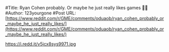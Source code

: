#Title: Ryan Cohen probably. Or maybe he just really likes games 🤷‍♂️
#Author: 123yourgone
#Post URL: [https://www.reddit.com/r/GME/comments/oduaob/ryan_cohen_probably_or_maybe_he_just_really_likes/](https://www.reddit.com/r/GME/comments/oduaob/ryan_cohen_probably_or_maybe_he_just_really_likes/)


https://i.redd.it/v5jcx8sys9971.jpg